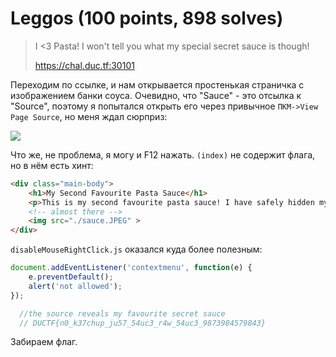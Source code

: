 # Leggos (100 points, 898 solves)

> I <3 Pasta! I won't tell you what my special secret sauce is though!
>
> https://chal.duc.tf:30101

Переходим по ссылке, и нам открывается простенькая страничка с изображением банки соуса. Очевидно, что
"Sauce" - это отсылка к "Source", поэтому я попытался открыть его через привычное `ПКМ->View Page Source`, но меня
ждал сюрприз:

![](https://i.imgur.com/vEMzkF7.png)

Что же, не проблема, я могу и F12 нажать. `(index)` не содержит флага, но в нём есть хинт:

```html
<div class="main-body">
    <h1>My Second Favourite Pasta Sauce</h1>
    <p>This is my second favourite pasta sauce! I have safely hidden my favourite sauce!</p>
    <!-- almost there -->
    <img src="./sauce.JPEG" >
</div>
```

`disableMouseRightClick.js` оказался куда более полезным:

```js
document.addEventListener('contextmenu', function(e) {
    e.preventDefault();
    alert('not allowed');
});

  //the source reveals my favourite secret sauce 
  // DUCTF{n0_k37chup_ju57_54uc3_r4w_54uc3_9873984579843} 
```

Забираем флаг.
